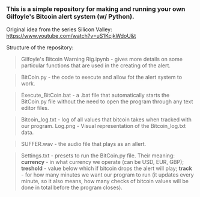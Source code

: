 ### This is a simple repository for making and running your own Gilfoyle's Bitcoin alert system (w/ Python).

Original idea from the series Silicon Valley: https://www.youtube.com/watch?v=uS1KcjkWdoU&t

Structure of the repository:
> Gilfoyle's Bitcoin Warning Rig.ipynb - gives more details on some particular functions that are used in the creating of the alert.

> BitCoin.py - the code to execute and allow fot the alert system to work.

> Execute_BitCoin.bat - a .bat file that automatically starts the BitCoin.py file without the need to open the program through any text editor files.

> Bitcoin_log.txt - log of all values that bitcoin takes when tracked with our program.
> Log.png - Visual representation of the Bitcoin_log.txt data.

> SUFFER.wav - the audio file that plays as an allert.

> Settings.txt - presets to run the BitCoin.py file. Their meaning: **currency** - in what currency we operate (can be USD, EUR, GBP); **treshold** - value below which if bitcoin drops the alert will play; **track** - for how many minutes we want our program to run (it updates every minute, so it also means, how many checks of bitcoin values will be done in total before the program closes).
